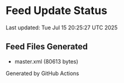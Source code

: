 # Feed Update Status
Last updated: Tue Jul 15 20:25:27 UTC 2025

## Feed Files Generated
- master.xml (80613 bytes)

Generated by GitHub Actions
